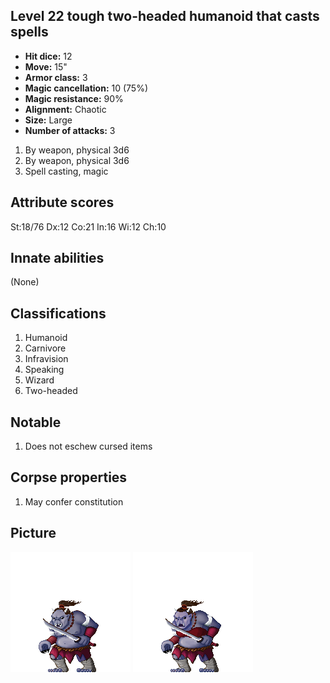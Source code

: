 ## Level 22 tough two-headed humanoid that casts spells
- **Hit dice:** 12
- **Move:** 15"
- **Armor class:** 3
- **Magic cancellation:** 10 (75%)
- **Magic resistance:** 90%
- **Alignment:** Chaotic
- **Size:** Large
- **Number of attacks:** 3
1. By weapon, physical 3d6
2. By weapon, physical 3d6
3. Spell casting, magic
## Attribute scores
St:18/76 Dx:12 Co:21 In:16 Wi:12 Ch:10
## Innate abilities
(None)
## Classifications
1. Humanoid
2. Carnivore
3. Infravision
4. Speaking
5. Wizard
6. Two-headed
## Notable
1. Does not eschew cursed items
## Corpse properties
1. May confer constitution
## Picture
![Ogre mage](https://github.com/hyvanmielenpelit/GnollHackTileSet/blob/main/Monsters/ogre_mage/ogre_mage.png) ![Ogre mage](https://github.com/hyvanmielenpelit/GnollHackTileSet/blob/main/Monsters/ogre_mage/ogre_mage_female.png)
